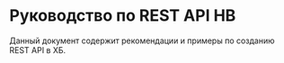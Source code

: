# Руководство по REST API HB
Данный документ содержит рекомендации и примеры по созданию REST API в ХБ.
